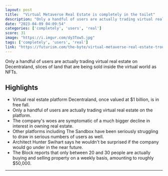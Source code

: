 ```yaml
---
layout: post
title:  "Virtual Metaverse Real Estate is completely in the toilet"
description: "Only a handful of users are actually trading virtual real estate on Decentraland, slices of land that are being sold inside the virtual world as NFTs."
date: "2023-04-09 04:09:54"
categories: ['completely', 'users', 'real']
score: 31
image: "https://i.imgur.com/dy3Tow5.jpg"
tags: ['completely', 'users', 'real']
link: "https://futurism.com/the-byte/virtual-metaverse-real-estate-trouble"
---
```


Only a handful of users are actually trading virtual real estate on Decentraland, slices of land that are being sold inside the virtual world as NFTs.

## Highlights

- Virtual real estate platform Decentraland, once valued at $1 billion, is in free fall.
- Only a handful of users are actually trading virtual real estate on the platform.
- The company's woes are symptomatic of a much bigger decline in interest in owning real estate.
- Other platforms including The Sandbox have been seriously struggling to draw in serious numbers of users as well.
- Architect Hunter Swihart says he wouldn't be surprised if the company would go under in the near future.
- The Block reports that only between 20 and 30 people are actually buying and selling property on a weekly basis, amounting to roughly $50,000.

---
